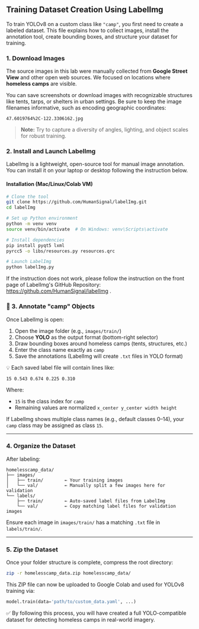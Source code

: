 
## Training Dataset Creation Using LabelImg

To train YOLOv8 on a custom class like `"camp"`, you first need to create a labeled dataset. This file explains how to collect images, install the annotation tool, create bounding boxes, and structure your dataset for training.

### 1. Download Images

The source images in this lab were manually collected from **Google Street View** and other open web sources. We focused on locations where **homeless camps** are visible.

You can save screenshots or download images with recognizable structures like tents, tarps, or shelters in urban settings. Be sure to keep the image filenames informative, such as encoding geographic coordinates:

```
47.6019764%2C-122.3306162.jpg
```

> **Note:** Try to capture a diversity of angles, lighting, and object scales for robust training.

### 2. Install and Launch LabelImg

LabelImg is a lightweight, open-source tool for manual image annotation. You can install it on your laptop or desktop following the instruction below.

#### Installation (Mac/Linux/Colab VM)

```bash
# Clone the tool
git clone https://github.com/HumanSignal/labelImg.git
cd labelImg

# Set up Python environment
python -m venv venv
source venv/bin/activate  # On Windows: venv\Scripts\activate

# Install dependencies
pip install pyqt5 lxml
pyrcc5 -o libs/resources.py resources.qrc

# Launch LabelImg
python labelImg.py
```

If the instruction does not work, please follow the instruction on the front page of LabelImg's GitHub Repository: https://github.com/HumanSignal/labelImg .


### 📐 3. Annotate "camp" Objects

Once LabelImg is open:

1. Open the image folder (e.g., `images/train/`)
2. Choose **YOLO** as the output format (bottom-right selector)
3. Draw bounding boxes around homeless camps (tents, structures, etc.)
4. Enter the class name exactly as `camp`
5. Save the annotations (LabelImg will create `.txt` files in YOLO format)

💡 Each saved label file will contain lines like:

```
15 0.543 0.674 0.225 0.310
```

Where:
- `15` is the class index for `camp`  
- Remaining values are normalized `x_center y_center width height`

If LabelImg shows multiple class names (e.g., default classes 0–14), your `camp` class may be assigned as class `15`.

---

### 4. Organize the Dataset

After labeling:

```
homelesscamp_data/
├── images/
│   ├── train/        ← Your training images
│   └── val/          ← Manually split a few images here for validation
└── labels/
    ├── train/        ← Auto-saved label files from LabelImg
    └── val/          ← Copy matching label files for validation images
```

Ensure each image in `images/train/` has a matching `.txt` file in `labels/train/`.

---

### 5. Zip the Dataset

Once your folder structure is complete, compress the root directory:

```bash
zip -r homelesscamp_data.zip homelesscamp_data/
```

This ZIP file can now be uploaded to Google Colab and used for YOLOv8 training via:

```python
model.train(data='path/to/custom_data.yaml', ...)
```

✅ By following this process, you will have created a full YOLO-compatible dataset for detecting homeless camps in real-world imagery.